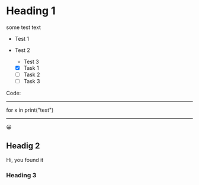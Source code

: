 # Heading 1
some test text

* Test 1
* Test 2
  *  Test 3
 
    - [x] Task 1
    - [ ] Task 2
    - [ ] Task 3
 
Code:

---
 for x in 
 print("test")
 
---

:grinning:

## Headig 2

<Deatils>
 Hi, you found it
</Deatils>

### Heading 3
